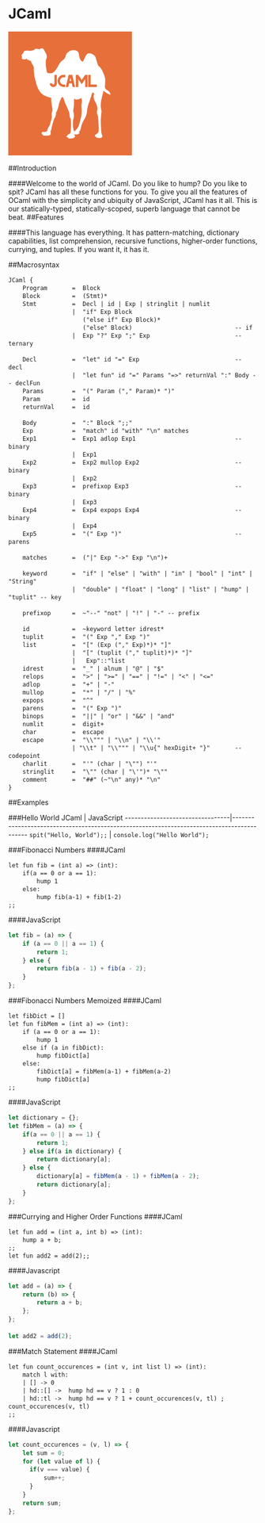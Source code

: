 # JCaml
<p><img src="Logos/jcaml.png" width="250" height="250"></p>

##Introduction

####Welcome to the world of JCaml. Do you like to hump? Do you like to spit? JCaml has all these functions for you. To give you all the features of OCaml with the simplicity and ubiquity of JavaScript, JCaml has it all. This is our statically-typed, statically-scoped, superb language that cannot be beat.
##Features

####This language has everything. It has pattern-matching, dictionary capabilities, list comprehension, recursive functions, higher-order functions, currying, and tuples. If you want it, it has it.

##Macrosyntax

```
JCaml {
    Program       =  Block
    Block         =  (Stmt)*
    Stmt          =  Decl | id | Exp | stringlit | numlit
                  |  "if" Exp Block
                     ("else if" Exp Block)*
                     ("else" Block)                             -- if
                  |  Exp "?" Exp ";" Exp                        -- ternary

    Decl          =  "let" id "=" Exp                           -- decl
                  |  "let fun" id "=" Params "=>" returnVal ":" Body -- declFun
    Params        =  "(" Param ("," Param)* ")"
    Param         =  id
    returnVal     =  id

    Body          =  ":" Block ";;"
    Exp           =  "match" id "with" "\n" matches
    Exp1          =  Exp1 adlop Exp1                            -- binary
                  |  Exp1
    Exp2          =  Exp2 mullop Exp2                           -- binary
                  |  Exp2
    Exp3          =  prefixop Exp3                              -- binary
                  |  Exp3
    Exp4          =  Exp4 expops Exp4                           -- binary
                  |  Exp4
    Exp5          =  "(" Exp ")"                                -- parens

    matches       =  ("|" Exp "->" Exp "\n")+

    keyword       =  "if" | "else" | "with" | "in" | "bool" | "int" | "String"
                  |  "double" | "float" | "long" | "list" | "hump" | "tuplit" -- key

    prefixop      =  ~"--" "not" | "!" | "-" -- prefix

    id            =  ~keyword letter idrest*
    tuplit        =  "(" Exp "," Exp ")"
    list          =  "[" (Exp ("," Exp)*)* "]"
                  |  "[" (tuplit ("," tuplit)*)* "]"
                  |   Exp"::"list
    idrest        =  "_" | alnum | "@" | "$"
    relops        =  ">" | ">=" | "==" | "!=" | "<" | "<="
    adlop         =  "+" | "-"
    mullop        =  "*" | "/" | "%"
    expops        =  "^"
    parens        =  "(" Exp ")"
    binops        =  "||" | "or" | "&&" | "and"
    numlit        =  digit+
    char          =  escape
    escape        =  "\\""" | "\\n" | "\\'"
                  | "\\t" | "\\""" | "\\u{" hexDigit+ "}"       -- codepoint
    charlit       =  "'" (char | "\"") "'"
    stringlit     =  "\"" (char | "\'")* "\""
    comment       =  "##" (~"\n" any)* "\n"
}
```

##Examples


###Hello World
JCaml                            | JavaScript
---------------------------------|-------------------------------------------------------------------------------------------
`spit("Hello, World");;`         | `console.log("Hello World");`

###Fibonacci Numbers
####JCaml
```
let fun fib = (int a) => (int):
    if(a == 0 or a == 1):
        hump 1
    else:
        hump fib(a-1) + fib(1-2)
;;
```

####JavaScript
```javascript
let fib = (a) => {
    if (a == 0 || a == 1) {
        return 1;
    } else {
        return fib(a - 1) + fib(a - 2);
    }
};
```

###Fibonacci Numbers Memoized
####JCaml
```
let fibDict = []
let fun fibMem = (int a) => (int):
    if (a == 0 or a == 1):
        hump 1
    else if (a in fibDict):
        hump fibDict[a]
    else:
        fibDict[a] = fibMem(a-1) + fibMem(a-2)
        hump fibDict[a]
;;
```

####JavaScript
```javascript
let dictionary = {};
let fibMem = (a) => {
    if(a == 0 || a == 1) {
        return 1;
    } else if(a in dictionary) {
        return dictionary[a];
    } else {
        dictionary[a] = fibMem(a - 1) + fibMem(a - 2);
        return dictionary[a];
    }
};
```

###Currying and Higher Order Functions
####JCaml
```
let fun add = (int a, int b) => (int):
    hump a + b;
;;
let fun add2 = add(2);;

```
####Javascript
```javascript
let add = (a) => {
    return (b) => {
        return a + b;
    };
};

let add2 = add(2);

```


###Match Statement
####JCaml
```
let fun count_occurences = (int v, int list l) => (int):
    match l with:
    | [] -> 0
    | hd::[] ->  hump hd == v ? 1 : 0
    | hd::tl ->  hump hd == v ? 1 + count_occurences(v, tl) ; count_occurences(v, tl)
;;

```
####Javascript
```javascript
let count_occurences = (v, l) => {
    let sum = 0;
    for (let value of l) {
      if(v === value) {
          sum++;
      }
    }
    return sum;
};

```
